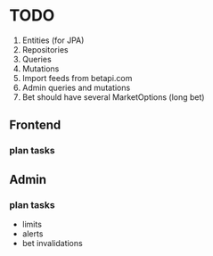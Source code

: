 # TODO

1. Entities (for JPA)
2. Repositories
3. Queries
4. Mutations
5. Import feeds from betapi.com
6. Admin queries and mutations
7. Bet should have several MarketOptions (long bet)

## Frontend

### plan tasks

## Admin

### plan tasks

- limits
- alerts
- bet invalidations